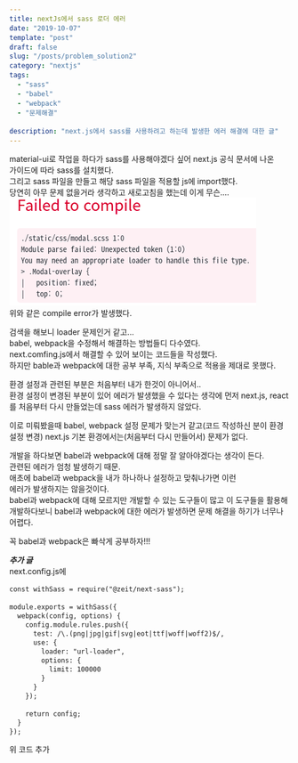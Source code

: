 ```yaml
---
title: nextJs에서 sass 로더 에러
date: "2019-10-07"
template: "post"
draft: false
slug: "/posts/problem_solution2"
category: "nextjs"
tags:
  - "sass"
  - "babel"
  - "webpack"
  - "문제해결"

description: "next.js에서 sass를 사용하려고 하는데 발생한 에러 해결에 대한 글"
---
```


material-ui로 작업을 하다가 sass를 사용해야겠다 싶어 next.js 공식 문서에 나온  
가이드에 따라 sass를 설치했다.  
그리고 sass 파일을 만들고 해당 sass 파일을 적용할 js에 import했다.  
당연히 아무 문제 없을거라 생각하고 새로고침을 했는데 이게 무슨....  
![error_img](/media/sass_error.png)  
위와 같은 compile error가 발생했다.

검색을 해보니 loader 문제인거 같고...  
babel, webpack을 수정해서 해결하는 방법들디 다수였다.  
next.comfing.js에서 해결할 수 있어 보이는 코드들을 작성했다.  
하지만 bable과 webpack에 대한 공부 부족, 지식 부족으로 적용을 제대로 못했다.

환경 설정과 관련된 부분은 처음부터 내가 한것이 아니어서..  
환경 설정이 변경된 부분이 있어 에러가 발생했을 수 있다는 생각에 먼저 next.js, react를 처음부터 다시 만들었는데 sass 에러가 발생하지 않았다.

이로 미뤄봤을때 babel, webpack 설정 문제가 맞는거 같고(코드 작성하신 분이 환경  
설정 변경) next.js 기본 환경에서는(처음부터 다시 만들어서) 문제가 없다.

개발을 하다보면 babel과 webpack에 대해 정말 잘 알아야겠다는 생각이 든다.  
관련된 에러가 엄청 발생하기 때문.  
애초에 babel과 webpack을 내가 하나하나 설정하고 맞춰나가면 이런  
에러가 발생하지는 않을것이다.  
babel과 webpack에 대해 모르지만 개발할 수 있는 도구들이 많고 이 도구들을 활용해 개발하다보니 babel과 webpack에 대한 에러가 발생하면 문제 해결을 하기가 너무나  
어렵다.

꼭 babel과 webpack은 빠삭게 공부하자!!!

**_추가 글_**  
next.config.js에

```
const withSass = require("@zeit/next-sass");

module.exports = withSass({
  webpack(config, options) {
    config.module.rules.push({
      test: /\.(png|jpg|gif|svg|eot|ttf|woff|woff2)$/,
      use: {
        loader: "url-loader",
        options: {
          limit: 100000
        }
      }
    });

    return config;
  }
});
```

위 코드 추가
